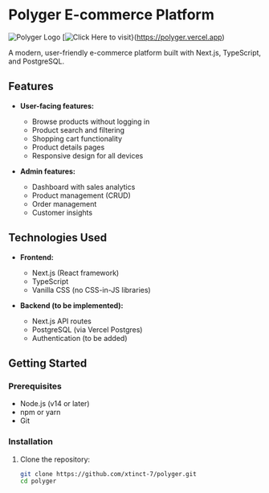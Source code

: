 # Polyger E-commerce Platform

![Polyger Logo](public/images/logo.png)
[![Click Here to visit]()}(https://polyger.vercel.app)

A modern, user-friendly e-commerce platform built with Next.js, TypeScript, and PostgreSQL.

## Features

- **User-facing features:**
  - Browse products without logging in
  - Product search and filtering
  - Shopping cart functionality
  - Product details pages
  - Responsive design for all devices

- **Admin features:**
  - Dashboard with sales analytics
  - Product management (CRUD)
  - Order management
  - Customer insights

## Technologies Used

- **Frontend:**
  - Next.js (React framework)
  - TypeScript
  - Vanilla CSS (no CSS-in-JS libraries)

- **Backend (to be implemented):**
  - Next.js API routes
  - PostgreSQL (via Vercel Postgres)
  - Authentication (to be added)

## Getting Started

### Prerequisites

- Node.js (v14 or later)
- npm or yarn
- Git

### Installation

1. Clone the repository:
   ```bash
   git clone https://github.com/xtinct-7/polyger.git
   cd polyger
